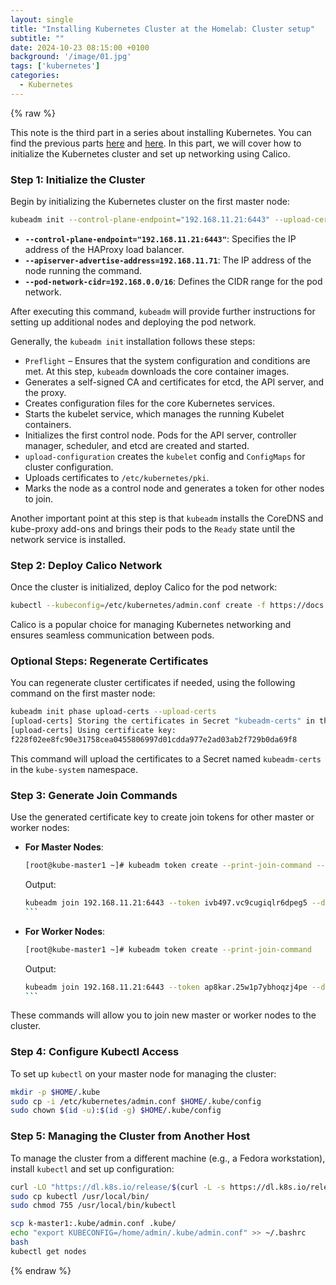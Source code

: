 ```yaml
---
layout: single
title: "Installing Kubernetes Cluster at the Homelab: Cluster setup"
subtitle: ""
date: 2024-10-23 08:15:00 +0100
background: '/image/01.jpg'
tags: ['kubernetes']
categories:
  - Kubernetes
---
```


{% raw %}


This note is the third part in a series about installing Kubernetes. You can find the previous parts [here](./2024-10-05-kubernetes-install-1) and [here](./2024-10-20-kubernetes-install-2). In this part, we will cover how to initialize the Kubernetes cluster and set up networking using Calico.

### Step 1: Initialize the Cluster

Begin by initializing the Kubernetes cluster on the first master node:

```bash
kubeadm init --control-plane-endpoint="192.168.11.21:6443" --upload-certs --apiserver-advertise-address=192.168.11.71 --pod-network-cidr=192.168.0.0/16
```

- **`--control-plane-endpoint="192.168.11.21:6443"`**: Specifies the IP address of the HAProxy load balancer.
- **`--apiserver-advertise-address=192.168.11.71`**: The IP address of the node running the command.
- **`--pod-network-cidr=192.168.0.0/16`**: Defines the CIDR range for the pod network.

After executing this command, `kubeadm` will provide further instructions for setting up additional nodes and deploying the pod network.

Generally, the `kubeadm init` installation follows these steps: 

- `Preflight` – Ensures that the system configuration and conditions are met. At this step, `kubeadm` downloads the core container images.  
- Generates a self-signed CA and certificates for etcd, the API server, and the proxy.  
- Creates configuration files for the core Kubernetes services.  
- Starts the kubelet service, which manages the running Kubelet containers.  
- Initializes the first control node. Pods for the API server, controller manager, scheduler, and etcd are created and started.  
- `upload-configuration` creates the `kubelet` config and `ConfigMaps` for cluster configuration.  
- Uploads certificates to `/etc/kubernetes/pki`.  
- Marks the node as a control node and generates a token for other nodes to join.  

Another important point at this step is that `kubeadm` installs the CoreDNS and kube-proxy add-ons and brings their pods to the `Ready` state until the network service is installed.


### Step 2: Deploy Calico Network

Once the cluster is initialized, deploy Calico for the pod network:

```bash
kubectl --kubeconfig=/etc/kubernetes/admin.conf create -f https://docs.projectcalico.org/v3.15/manifests/calico.yaml
```

Calico is a popular choice for managing Kubernetes networking and ensures seamless communication between pods.

### Optional Steps: Regenerate Certificates

You can regenerate cluster certificates if needed, using the following command on the first master node:

```bash
kubeadm init phase upload-certs --upload-certs
[upload-certs] Storing the certificates in Secret "kubeadm-certs" in the "kube-system" Namespace
[upload-certs] Using certificate key:
f228f02ee8fc90e31758cea0455806997d01cdda977e2ad03ab2f729b0da69f8
```

This command will upload the certificates to a Secret named `kubeadm-certs` in the `kube-system` namespace.

### Step 3: Generate Join Commands

Use the generated certificate key to create join tokens for other master or worker nodes:

- **For Master Nodes**:
  ```bash
  [root@kube-master1 ~]# kubeadm token create --print-join-command --certificate-key f228f02ee8fc90e31758cea0455806997d01cdda977e2ad03ab2f729b0da69f8 
  ````
  Output:
  ````bash
  kubeadm join 192.168.11.21:6443 --token ivb497.vc9cugiqlr6dpeg5 --discovery-token-ca-cert-hash sha256:56c4a1c8dd067ca1f60ffbc4d5140cf5c17edb97e8bc6d804ecc5c343bc044a0 --control-plane --certificate-key f228f02ee8fc90e31758cea0455806997d01cdda977e2ad03ab2f729b0da69f8
  ```

- **For Worker Nodes**:
  ```bash
  [root@kube-master1 ~]# kubeadm token create --print-join-command
  ````
  Output:

  ````bash
  kubeadm join 192.168.11.21:6443 --token ap8kar.25w1p7ybhoqzj4pe --discovery-token-ca-cert-hash sha256:56c4a1c8dd067ca1f60ffbc4d5140cf5c17edb97e8bc6d804ecc5c343bc044a0
  ```

These commands will allow you to join new master or worker nodes to the cluster.

### Step 4: Configure Kubectl Access

To set up `kubectl` on your master node for managing the cluster:

```bash
mkdir -p $HOME/.kube
sudo cp -i /etc/kubernetes/admin.conf $HOME/.kube/config
sudo chown $(id -u):$(id -g) $HOME/.kube/config
```

### Step 5: Managing the Cluster from Another Host

To manage the cluster from a different machine (e.g., a Fedora workstation), install `kubectl` and set up configuration:

```bash
curl -LO "https://dl.k8s.io/release/$(curl -L -s https://dl.k8s.io/release/stable.txt)/bin/linux/amd64/kubectl"
sudo cp kubectl /usr/local/bin/
sudo chmod 755 /usr/local/bin/kubectl

scp k-master1:.kube/admin.conf .kube/
echo "export KUBECONFIG=/home/admin/.kube/admin.conf" >> ~/.bashrc
bash
kubectl get nodes
```

{% endraw %}

